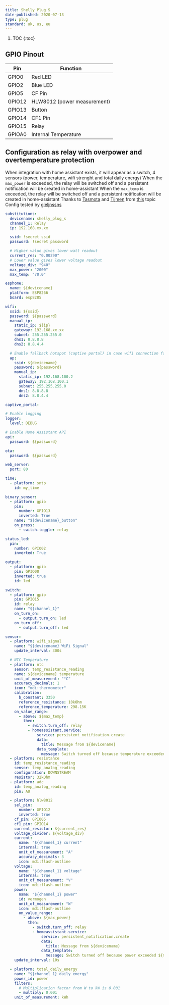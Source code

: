 ```yaml
---
title: Shelly Plug S
date-published: 2020-07-13
type: plug
standard: uk, us, eu
---
```


1. TOC
   {:toc}

## GPIO Pinout

| Pin    | Function                    |
| ------ | --------------------------- |
| GPIO0  | Red LED                     |
| GPIO2  | Blue LED                    |
| GPIO5  | CF Pin                      |
| GPIO12 | HLW8012 (power measurement) |
| GPIO13 | Button                      |
| GPIO14 | CF1 Pin                     |
| GPIO15 | Relay                       |
| GPIOA0 | Internal Temperature        |

## Configuration as relay with overpower and overtemperature protection

When integration with home assistant exists, it will appear as a switch, 4 sensors (power, temperature, wifi strenght and total daily energy)
When the `max_power` is exceeded, the relay will be switched off and a persistent notification will be created in home-assistant
When the `max_temp` is exceeded, the relay will be switched off and a persistent notification will be created in home-assistant
Thanks to [Tasmota](https://templates.blakadder.com/blitzwolf_SHP6.html) and [Tijmen](https://community.home-assistant.io/u/tijmen/summary) from [this](https://community.home-assistant.io/t/esphome-blitzwolf-bw-shp6-configuration/113938) topic
Config tested by [gieljnssns](https://github.com/gieljnssns)

```yaml
substitutions:
  devicename: shelly_plug_s
  channel_1: Relay
  ip: 192.168.xx.xx

  ssid: !secret ssid
  password: !secret password

  # Higher value gives lower watt readout
  current_res: "0.00290"
  # Lower value gives lower voltage readout
  voltage_div: "940"
  max_power: "2000"
  max_temp: "70.0"

esphome:
  name: ${devicename}
  platform: ESP8266
  board: esp8285

wifi:
  ssid: ${ssid}
  password: ${password}
  manual_ip:
    static_ip: ${ip}
    gateway: 192.168.xx.xx
    subnet: 255.255.255.0
    dns1: 8.8.8.8
    dns2: 8.8.4.4

  # Enable fallback hotspot (captive portal) in case wifi connection fails
  ap:
    ssid: ${devicename}
    password: ${password}
    manual_ip:
      static_ip: 192.168.100.2
      gateway: 192.168.100.1
      subnet: 255.255.255.0
      dns1: 8.8.8.8
      dns2: 8.8.4.4

captive_portal:

# Enable logging
logger:
  level: DEBUG

# Enable Home Assistant API
api:
  password: ${password}

ota:
  password: ${password}

web_server:
  port: 80

time:
  - platform: sntp
    id: my_time

binary_sensor:
  - platform: gpio
    pin:
      number: GPIO13
      inverted: True
    name: "${devicename}_button"
    on_press:
      - switch.toggle: relay

status_led:
  pin:
    number: GPIO02
    inverted: True

output:
  - platform: gpio
    pin: GPIO00
    inverted: true
    id: led

switch:
  - platform: gpio
    pin: GPIO15
    id: relay
    name: "${channel_1}"
    on_turn_on:
      - output.turn_on: led
    on_turn_off:
      - output.turn_off: led

sensor:
  - platform: wifi_signal
    name: "${devicename} WiFi Signal"
    update_interval: 300s

  # NTC Temperature
  - platform: ntc
    sensor: temp_resistance_reading
    name: ${devicename} temperature
    unit_of_measurement: "°C"
    accuracy_decimals: 1
    icon: "mdi:thermometer"
    calibration:
      b_constant: 3350
      reference_resistance: 10kOhm
      reference_temperature: 298.15K
    on_value_range:
      - above: ${max_temp}
        then:
          - switch.turn_off: relay
          - homeassistant.service:
              service: persistent_notification.create
              data:
                title: Message from ${devicename}
              data_template:
                message: Switch turned off because temperature exceeded ${max_temp}°C
  - platform: resistance
    id: temp_resistance_reading
    sensor: temp_analog_reading
    configuration: DOWNSTREAM
    resistor: 32kOhm
  - platform: adc
    id: temp_analog_reading
    pin: A0

  - platform: hlw8012
    sel_pin:
      number: GPIO12
      inverted: true
    cf_pin: GPIO05
    cf1_pin: GPIO14
    current_resistor: ${current_res}
    voltage_divider: ${voltage_div}
    current:
      name: "${channel_1} current"
      internal: true
      unit_of_measurement: "A"
      accuracy_decimals: 3
      icon: mdi:flash-outline
    voltage:
      name: "${channel_1} voltage"
      internal: true
      unit_of_measurement: "V"
      icon: mdi:flash-outline
    power:
      name: "${channel_1} power"
      id: vermogen
      unit_of_measurement: "W"
      icon: mdi:flash-outline
      on_value_range:
        - above: ${max_power}
          then:
            - switch.turn_off: relay
            - homeassistant.service:
                service: persistent_notification.create
                data:
                  title: Message from ${devicename}
                data_template:
                  message: Switch turned off because power exceeded ${max_power}W
    update_interval: 10s

  - platform: total_daily_energy
    name: "${channel_1} daily energy"
    power_id: power
    filters:
      # Multiplication factor from W to kW is 0.001
      - multiply: 0.001
    unit_of_measurement: kWh
```
